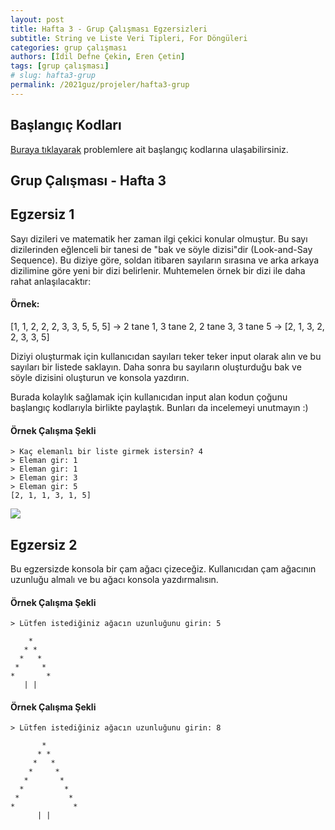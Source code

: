 ```yaml
---
layout: post
title: Hafta 3 - Grup Çalışması Egzersizleri
subtitle: String ve Liste Veri Tipleri, For Döngüleri
categories: grup çalışması
authors: [İdil Defne Çekin, Eren Çetin]
tags: [grup çalışması]
# slug: hafta3-grup
permalink: /2021guz/projeler/hafta3-grup
---
```


## Başlangıç Kodları
[Buraya tıklayarak](https://drive.google.com/uc?id=1c_DeTtVbV0H8LKKkKcAdHtdqrxhKcu7q&export=download) problemlere ait başlangıç kodlarına ulaşabilirsiniz.

## Grup Çalışması - Hafta 3

## Egzersiz 1

Sayı dizileri ve matematik her zaman ilgi çekici konular olmuştur. Bu sayı dizilerinden eğlenceli bir tanesi de 
"bak ve söyle dizisi"dir (Look-and-Say Sequence).
Bu diziye göre, soldan itibaren sayıların sırasına ve arka arkaya dizilimine 
göre yeni bir dizi belirlenir. 
Muhtemelen örnek bir dizi ile daha rahat anlaşılacaktır:

#### Örnek:
[1, 1, 2, 2, 2, 3, 3, 5, 5, 5] -> 2 tane 1, 3 tane 2, 2 tane 3, 3 tane 5 -> [2, 1, 3, 2, 2, 3, 3, 5]

Diziyi oluşturmak için kullanıcıdan sayıları teker teker input olarak alın ve bu sayıları bir 
listede saklayın. Daha sonra bu sayıların oluşturduğu bak ve söyle dizisini oluşturun ve konsola yazdırın.

Burada kolaylık sağlamak için kullanıcıdan input alan kodun çoğunu başlangıç 
kodlarıyla birlikte paylaştık. Bunları da incelemeyi unutmayın :)

#### Örnek Çalışma Şekli

```
> Kaç elemanlı bir liste girmek istersin? 4
> Eleman gir: 1
> Eleman gir: 1
> Eleman gir: 3
> Eleman gir: 5
[2, 1, 1, 3, 1, 5]
```

![](https://camo.githubusercontent.com/ec4ec1e5d2f2db7a42842d1304a7d3b9cdaef65ba7c3f0c9050b3374e9fb9484/687474703a2f2f696d672e796f75747562652e636f6d2f76692f4c706a58336b48586352302f302e6a7067)

## Egzersiz 2

Bu egzersizde konsola bir çam ağacı çizeceğiz.
Kullanıcıdan çam ağacının uzunluğu almalı ve bu ağacı konsola yazdırmalısın.

#### Örnek Çalışma Şekli
```
> Lütfen istediğiniz ağacın uzunluğunu girin: 5
```
```
    *
   * *
  *   *
 *     *
*       *
   | |
```

#### Örnek Çalışma Şekli
```
> Lütfen istediğiniz ağacın uzunluğunu girin: 8
```
```
       *
      * *
     *   *
    *     *
   *       *
  *         *
 *           *
*             *
      | |
```
